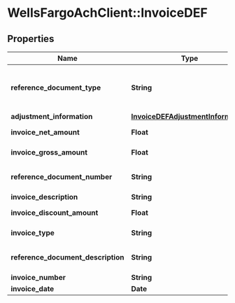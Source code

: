 # WellsFargoAchClient::InvoiceDEF

## Properties
Name | Type | Description | Notes
------------ | ------------- | ------------- | -------------
**reference_document_type** | **String** | Value is PO (only supports purchase order). If sent, then include one or both below reference_document_number, reference_document_description. | [optional] 
**adjustment_information** | [**InvoiceDEFAdjustmentInformation**](InvoiceDEFAdjustmentInformation.md) |  | [optional] 
**invoice_net_amount** | **Float** | Format is *#.## (digits, a decimal point, and two decimal places). | [optional] 
**invoice_gross_amount** | **Float** | Format is *#.## (digits, a decimal point, and two decimal places). | [optional] 
**reference_document_number** | **String** | Required if reference_document_type (PO) is included. | [optional] 
**invoice_description** | **String** | Invoice description. | [optional] 
**invoice_discount_amount** | **Float** | Format is *#.## (digits, a decimal point, and two decimal places). | [optional] 
**invoice_type** | **String** | Required if invoice is sent. IV - Invoice, CM - Credit memo. | [optional] 
**reference_document_description** | **String** | Required if reference_document_type (PO) is included. | [optional] 
**invoice_number** | **String** | Required if invoice is sent. | [optional] 
**invoice_date** | **Date** | Format is YYYYMMDD. | [optional] 


